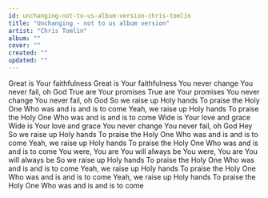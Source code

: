 ```yaml
---
id: unchanging-not-to-us-album-version-chris-tomlin
title: "Unchanging - not to us album version"
artist: "Chris Tomlin"
album: ""
cover: ""
created: ""
updated: ""
---
```


Great is Your faithfulness
Great is Your faithfulness
You never change
You never fail, oh God
True are Your promises
True are Your promises
You never change
You never fail, oh God
So we raise up Holy hands
To praise the Holy One
Who was and is and is to come
Yeah, we raise up Holy hands
To praise the Holy One
Who was and is and is to come
Wide is Your love and grace
Wide is Your love and grace
You never change
You never fail, oh God
Hey
So we raise up Holy hands
To praise the Holy One
Who was and is and is to come
Yeah, we raise up Holy hands
To praise the Holy One
Who was and is and is to come
You were, You are
You will always be
You were, You are
You will always be
So we raise up Holy hands
To praise the Holy One
Who was and is and is to come
Yeah, we raise up Holy hands
To praise the Holy One
Who was and is and is to come
Yeah, we raise up Holy hands
To praise the Holy One
Who was and is and is to come